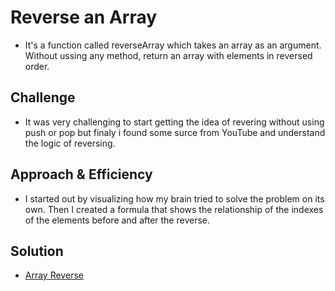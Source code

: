 # Reverse an Array
* It's a function called reverseArray which takes an array as an argument. Without ussing any method, return an array with elements in reversed order.

## Challenge
* It was very challenging to start getting the idea of revering without using push or pop but finaly i found some surce from YouTube and understand the logic of reversing.

## Approach & Efficiency
* I started out by visualizing how my brain tried to solve the problem on its own. Then I created a formula that shows the relationship of the indexes of the elements before and after the reverse.

## Solution

- [Array Reverse](https://github.com/thomas720/data-structures-and-algorithms/tree/master/challenges/arrayReverse)


